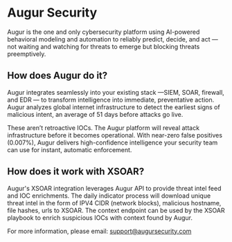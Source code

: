 # Augur Security
Augur is the one and only cybersecurity platform using AI-powered behavioral modeling and automation to reliably predict, decide, and act — not waiting and watching for threats to emerge but blocking threats preemptively.

## How does Augur do it?
Augur integrates seamlessly into your existing stack —SIEM, SOAR, firewall, and EDR — to transform intelligence into immediate, preventative action. Augur analyzes global internet infrastructure to detect the earliest signs of malicious intent, an average of 51 days before attacks go live.

These aren’t retroactive IOCs. The Augur platform will reveal attack infrastructure before it becomes operational. With near-zero false positives (0.007%), Augur delivers high-confidence intelligence your security team can use for instant, automatic enforcement.

## How does it work with XSOAR?
Augur's XSOAR integration leverages Augur API to provide threat intel feed and IOC enrichments.
The daily indicator process will download unique threat intel in the form of IPV4 CIDR (network blocks), malicious hostname, file hashes, urls to XSOAR.  The context endpoint can be used by the XSOAR playbook to enrich suspicious IOCs with context found by Augur. 

For more information, please email: support@augursecurity.com

